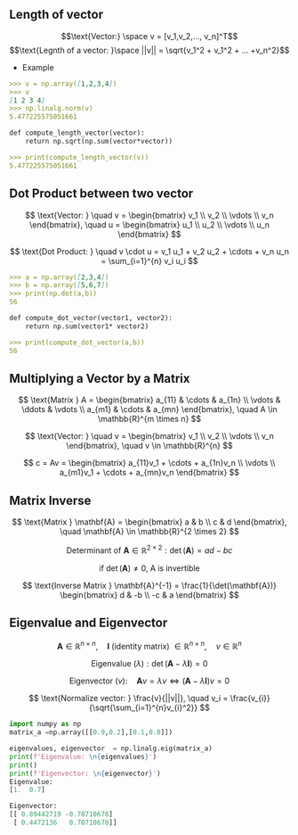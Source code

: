 ## Length of vector

$$\text{Vector:} \space v = [v_1,v_2,..., v_n]^T$$
$$\text{Legnth of a vector: }\space ||v|| = \sqrt{v_1^2 + v_1^2 + ... +v_n^2}$$

* Example 
```markdown
>>> v = np.array([1,2,3,4])
>>> v
[1 2 3 4]
>>> np.linalg.norm(v)
5.477225575051661
```
```markdown 
def compute_length_vector(vector):
    return np.sqrt(np.sum(vector*vector))

>>> print(compute_length_vector(v))
5.477225575051661
```

## Dot Product between two vector 

$$
\text{Vector: } \quad v = \begin{bmatrix} v_1 \\ v_2 \\ \vdots \\ v_n \end{bmatrix}, \quad u = \begin{bmatrix} u_1 \\ u_2 \\ \vdots \\ u_n \end{bmatrix}
$$

$$
\text{Dot Product: } \quad v \cdot u = v_1 u_1 + v_2 u_2 + \cdots + v_n u_n = \sum_{i=1}^{n} v_i u_i
$$


```markdown
>>> a = np.array([2,3,4])
>>> b = np.array([5,6,7])
>>> print(np.dot(a,b))
56 
```

```markdown
def compute_dot_vector(vector1, vector2):
    return np.sum(vector1* vector2)

>>> print(compute_dot_vector(a,b))
56
```

## Multiplying a Vector by a Matrix

$$
\text{Matrix } A = \begin{bmatrix} 
a_{11} & \cdots & a_{1n} \\ 
\vdots & \ddots & \vdots \\ 
a_{m1} & \cdots & a_{mn} 
\end{bmatrix}, \quad A \in \mathbb{R}^{m \times n}
$$

$$
\text{Vector: } \quad v = \begin{bmatrix} 
v_1 \\ 
v_2 \\ 
\vdots \\ 
v_n 
\end{bmatrix}, \quad v \in \mathbb{R}^{n}
$$

$$
c = Av = \begin{bmatrix} 
a_{11}v_1 + \cdots + a_{1n}v_n \\ 
\vdots \\ 
a_{m1}v_1 + \cdots + a_{mn}v_n 
\end{bmatrix}
$$

## Matrix Inverse

$$
\text{Matrix } \mathbf{A} = \begin{bmatrix} 
a & b \\ 
c & d 
\end{bmatrix}, \quad \mathbf{A} \in \mathbb{R}^{2 \times 2}
$$

$$
\text{Determinant of } \mathbf{A} \in \mathbb{R}^{2 \times 2} : \det(\mathbf{A}) = ad - bc
$$

$$
\text{if } \det(\mathbf{A}) \neq 0 \text{, A is invertible}
$$

$$
\text{Inverse Matrix } \mathbf{A}^{-1} = \frac{1}{\det(\mathbf{A})} \begin{bmatrix} 
d & -b \\ 
-c & a 
\end{bmatrix}
$$

## Eigenvalue and Eigenvector 

$$
\mathbf{A} \in \mathbb{R}^{n \times n}, \quad \mathbf{I} \text{ (identity matrix) } \in \mathbb{R}^{n \times n}, \quad v \in \mathbb{R}^{n}
$$

$$
\text{Eigenvalue } (\lambda): \det (\mathbf{A} - \lambda \mathbf{I}) = 0
$$

$$
\text{Eigenvector } (v): \quad \mathbf{A}v = \lambda v \iff (\mathbf{A} - \lambda \mathbf{I})v = 0
$$

$$
\text{Normalize vector: } \frac{v}{||v||}, \quad v_i = \frac{v_{i}}{\sqrt{\sum_{i=1}^{n}v_{i}^2}}
$$


```python 
import numpy as np
matrix_a =np.array([[0.9,0.2],[0.1,0.8]])

eigenvalues, eigenvector  = np.linalg.eig(matrix_a)
print(f'Eigenvalue: \n{eigenvalues}')
print()
print(f'Eigenvector: \n{eigenvector}')
Eigenvalue: 
[1.  0.7]

Eigenvector:
[[ 0.89442719 -0.70710678]
 [ 0.4472136   0.70710678]]
```
